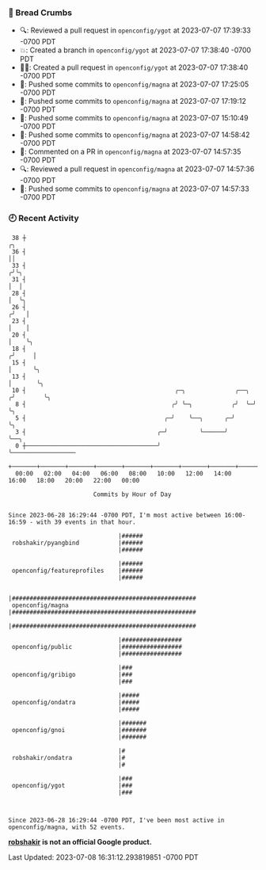 ### 🍞 Bread Crumbs

 * 🔍: Reviewed a pull request in  `openconfig/ygot` at 2023-07-07 17:39:33 -0700 PDT
 * 💥: Created a branch in `openconfig/ygot` at 2023-07-07 17:38:40 -0700 PDT
 * ✍🏼: Created a pull request in `openconfig/ygot` at 2023-07-07 17:38:40 -0700 PDT
 * 🚢: Pushed some commits to `openconfig/magna` at 2023-07-07 17:25:05 -0700 PDT
 * 🚢: Pushed some commits to `openconfig/magna` at 2023-07-07 17:19:12 -0700 PDT
 * 🚢: Pushed some commits to `openconfig/magna` at 2023-07-07 15:10:49 -0700 PDT
 * 🚢: Pushed some commits to `openconfig/magna` at 2023-07-07 14:58:42 -0700 PDT
 * 💬: Commented on a PR in  `openconfig/magna` at 2023-07-07 14:57:35 -0700 PDT
 * 🔍: Reviewed a pull request in  `openconfig/magna` at 2023-07-07 14:57:36 -0700 PDT
 * 🚢: Pushed some commits to `openconfig/magna` at 2023-07-07 14:57:33 -0700 PDT

### 🕘 Recent Activity
```
 38 ┼                                                                    ╭╮
 36 ┤                                                                    ││
 33 ┤                                                                   ╭╯╰╮
 31 ┤                                                                   │  │
 28 ┤                                                                   │  ╰╮
 26 ┤                                                                  ╭╯   │
 23 ┤                                                                  │    │
 20 ┤                                                                  │    ╰╮
 18 ┤                                                                 ╭╯     │
 15 ┤                                                                 │      ╰╮
 13 ┤                                                                 │       ╰╮
 10 ┤                                          ╭─╮              ╭──╮ ╭╯        ╰╮
  8 ┤                                         ╭╯ ╰─╮           ╭╯  ╰─╯          ╰╮
  5 ┤                                       ╭─╯    ╰──╮      ╭─╯                 ╰╮
  3 ┤                                     ╭─╯         ╰──────╯                    ╰──╮
  0 ┼─────────────────────────────────────╯                                          ╰──────────────────
    +───────+───────+───────+───────+───────+───────+───────+───────+───────+───────+───────+───────+────
  00:00   02:00   04:00   06:00   08:00   10:00   12:00   14:00   16:00   18:00   20:00   22:00   00:00   

						Commits by Hour of Day


Since 2023-06-28 16:29:44 -0700 PDT, I'm most active between 16:00-16:59 - with 39 events in that hour.

```



```
                               |######
 robshakir/pyangbind           |######
                               |######

                               |######
 openconfig/featureprofiles    |######
                               |######

                               |####################################################
 openconfig/magna              |####################################################
                               |####################################################

                               |#################
 openconfig/public             |#################
                               |#################

                               |###
 openconfig/gribigo            |###
                               |###

                               |#####
 openconfig/ondatra            |#####
                               |#####

                               |#######
 openconfig/gnoi               |#######
                               |#######

                               |#
 robshakir/ondatra             |#
                               |#

                               |###
 openconfig/ygot               |###
                               |###



Since 2023-06-28 16:29:44 -0700 PDT, I've been most active in openconfig/magna, with 52 events.

```
**[robshakir](mailto:robjs@google.com) is not an official Google product.**  


Last Updated: 2023-07-08 16:31:12.293819851 -0700 PDT
